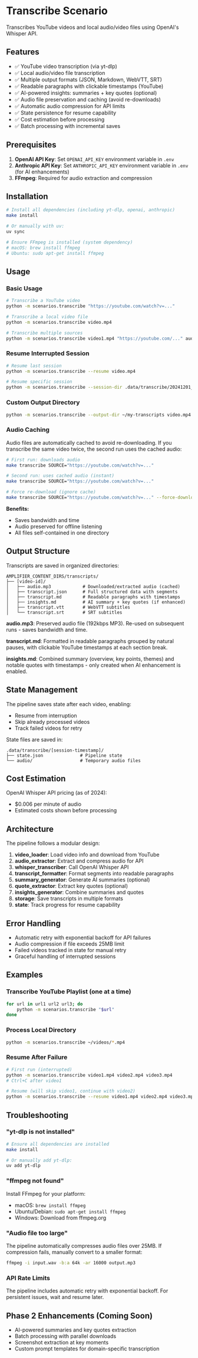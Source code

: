# Transcribe Scenario

Transcribes YouTube videos and local audio/video files using OpenAI's Whisper API.

## Features

- ✅ YouTube video transcription (via yt-dlp)
- ✅ Local audio/video file transcription
- ✅ Multiple output formats (JSON, Markdown, WebVTT, SRT)
- ✅ Readable paragraphs with clickable timestamps (YouTube)
- ✅ AI-powered insights: summaries + key quotes (optional)
- ✅ Audio file preservation and caching (avoid re-downloads)
- ✅ Automatic audio compression for API limits
- ✅ State persistence for resume capability
- ✅ Cost estimation before processing
- ✅ Batch processing with incremental saves

## Prerequisites

1. **OpenAI API Key**: Set `OPENAI_API_KEY` environment variable in `.env`
2. **Anthropic API Key**: Set `ANTHROPIC_API_KEY` environment variable in `.env` (for AI enhancements)
3. **FFmpeg**: Required for audio extraction and compression

## Installation

```bash
# Install all dependencies (including yt-dlp, openai, anthropic)
make install

# Or manually with uv:
uv sync

# Ensure FFmpeg is installed (system dependency)
# macOS: brew install ffmpeg
# Ubuntu: sudo apt-get install ffmpeg
```

## Usage

### Basic Usage

```bash
# Transcribe a YouTube video
python -m scenarios.transcribe "https://youtube.com/watch?v=..."

# Transcribe a local video file
python -m scenarios.transcribe video.mp4

# Transcribe multiple sources
python -m scenarios.transcribe video1.mp4 "https://youtube.com/..." audio.mp3
```

### Resume Interrupted Session

```bash
# Resume last session
python -m scenarios.transcribe --resume video.mp4

# Resume specific session
python -m scenarios.transcribe --session-dir .data/transcribe/20241201_143022 --resume video.mp4
```

### Custom Output Directory

```bash
python -m scenarios.transcribe --output-dir ~/my-transcripts video.mp4
```

### Audio Caching

Audio files are automatically cached to avoid re-downloading. If you transcribe the same video twice, the second run uses the cached audio:

```bash
# First run: downloads audio
make transcribe SOURCE="https://youtube.com/watch?v=..."

# Second run: uses cached audio (instant)
make transcribe SOURCE="https://youtube.com/watch?v=..."

# Force re-download (ignore cache)
make transcribe SOURCE="https://youtube.com/watch?v=..." --force-download
```

**Benefits:**
- Saves bandwidth and time
- Audio preserved for offline listening
- All files self-contained in one directory

## Output Structure

Transcripts are saved in organized directories:

```
AMPLIFIER_CONTENT_DIRS/transcripts/
├── [video-id]/
│   ├── audio.mp3            # Downloaded/extracted audio (cached)
│   ├── transcript.json      # Full structured data with segments
│   ├── transcript.md        # Readable paragraphs with timestamps
│   ├── insights.md          # AI summary + key quotes (if enhanced)
│   ├── transcript.vtt       # WebVTT subtitles
│   └── transcript.srt       # SRT subtitles
```

**audio.mp3**: Preserved audio file (192kbps MP3). Re-used on subsequent runs - saves bandwidth and time.

**transcript.md**: Formatted in readable paragraphs grouped by natural pauses, with clickable YouTube timestamps at each section break.

**insights.md**: Combined summary (overview, key points, themes) and notable quotes with timestamps - only created when AI enhancement is enabled.

## State Management

The pipeline saves state after each video, enabling:
- Resume from interruption
- Skip already processed videos
- Track failed videos for retry

State files are saved in:
```
.data/transcribe/[session-timestamp]/
├── state.json              # Pipeline state
└── audio/                  # Temporary audio files
```

## Cost Estimation

OpenAI Whisper API pricing (as of 2024):
- $0.006 per minute of audio
- Estimated costs shown before processing

## Architecture

The pipeline follows a modular design:

1. **video_loader**: Load video info and download from YouTube
2. **audio_extractor**: Extract and compress audio for API
3. **whisper_transcriber**: Call OpenAI Whisper API
4. **transcript_formatter**: Format segments into readable paragraphs
5. **summary_generator**: Generate AI summaries (optional)
6. **quote_extractor**: Extract key quotes (optional)
7. **insights_generator**: Combine summaries and quotes
8. **storage**: Save transcripts in multiple formats
9. **state**: Track progress for resume capability

## Error Handling

- Automatic retry with exponential backoff for API failures
- Audio compression if file exceeds 25MB limit
- Failed videos tracked in state for manual retry
- Graceful handling of interrupted sessions

## Examples

### Transcribe YouTube Playlist (one at a time)
```bash
for url in url1 url2 url3; do
    python -m scenarios.transcribe "$url"
done
```

### Process Local Directory
```bash
python -m scenarios.transcribe ~/videos/*.mp4
```

### Resume After Failure
```bash
# First run (interrupted)
python -m scenarios.transcribe video1.mp4 video2.mp4 video3.mp4
# Ctrl+C after video1

# Resume (will skip video1, continue with video2)
python -m scenarios.transcribe --resume video1.mp4 video2.mp4 video3.mp4
```

## Troubleshooting

### "yt-dlp is not installed"
```bash
# Ensure all dependencies are installed
make install

# Or manually add yt-dlp:
uv add yt-dlp
```

### "ffmpeg not found"
Install FFmpeg for your platform:
- macOS: `brew install ffmpeg`
- Ubuntu/Debian: `sudo apt-get install ffmpeg`
- Windows: Download from ffmpeg.org

### "Audio file too large"
The pipeline automatically compresses audio files over 25MB. If compression fails, manually convert to a smaller format:
```bash
ffmpeg -i input.wav -b:a 64k -ar 16000 output.mp3
```

### API Rate Limits
The pipeline includes automatic retry with exponential backoff. For persistent issues, wait and resume later.

## Phase 2 Enhancements (Coming Soon)

- AI-powered summaries and key quotes extraction
- Batch processing with parallel downloads
- Screenshot extraction at key moments
- Custom prompt templates for domain-specific transcription